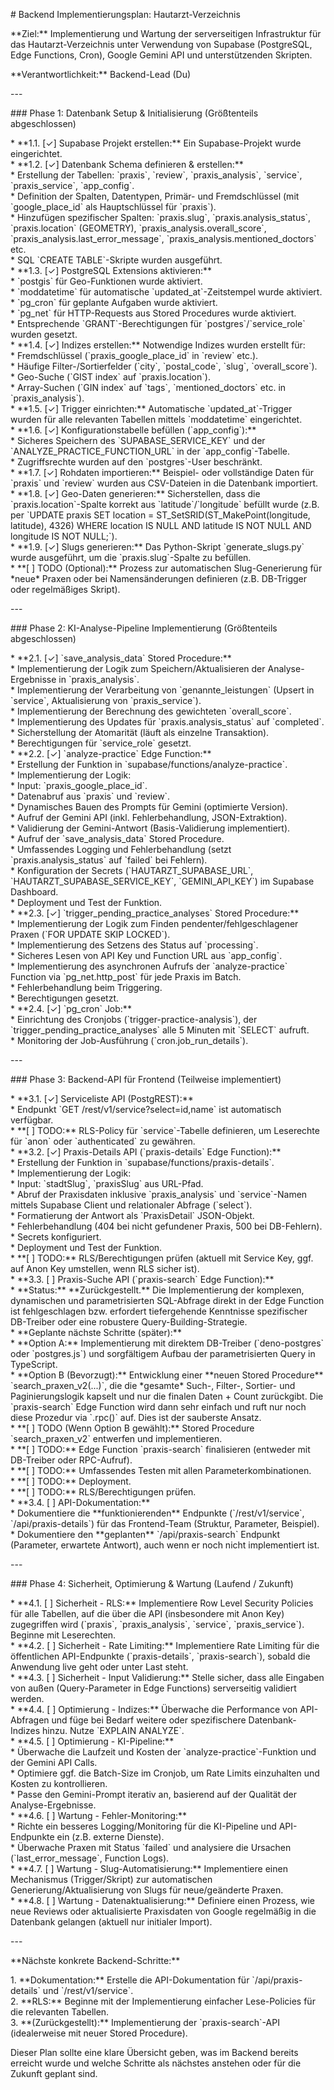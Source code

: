 \# Backend Implementierungsplan: Hautarzt-Verzeichnis

\*\*Ziel:\*\* Implementierung und Wartung der serverseitigen Infrastruktur für das Hautarzt-Verzeichnis unter Verwendung von Supabase (PostgreSQL, Edge Functions, Cron), Google Gemini API und unterstützenden Skripten.

\*\*Verantwortlichkeit:\*\* Backend-Lead (Du)

\---

\#\#\# Phase 1: Datenbank Setup & Initialisierung (Größtenteils abgeschlossen)

\*   \*\*1.1. \[✓\] Supabase Projekt erstellen:\*\* Ein Supabase-Projekt wurde eingerichtet.  
\*   \*\*1.2. \[✓\] Datenbank Schema definieren & erstellen:\*\*  
    \*   Erstellung der Tabellen: \`praxis\`, \`review\`, \`praxis\_analysis\`, \`service\`, \`praxis\_service\`, \`app\_config\`.  
    \*   Definition der Spalten, Datentypen, Primär- und Fremdschlüssel (mit \`google\_place\_id\` als Hauptschlüssel für \`praxis\`).  
    \*   Hinzufügen spezifischer Spalten: \`praxis.slug\`, \`praxis.analysis\_status\`, \`praxis.location\` (GEOMETRY), \`praxis\_analysis.overall\_score\`, \`praxis\_analysis.last\_error\_message\`, \`praxis\_analysis.mentioned\_doctors\` etc.  
    \*   SQL \`CREATE TABLE\`-Skripte wurden ausgeführt.  
\*   \*\*1.3. \[✓\] PostgreSQL Extensions aktivieren:\*\*  
    \*   \`postgis\` für Geo-Funktionen wurde aktiviert.  
    \*   \`moddatetime\` für automatische \`updated\_at\`-Zeitstempel wurde aktiviert.  
    \*   \`pg\_cron\` für geplante Aufgaben wurde aktiviert.  
    \*   \`pg\_net\` für HTTP-Requests aus Stored Procedures wurde aktiviert.  
    \*   Entsprechende \`GRANT\`-Berechtigungen für \`postgres\`/\`service\_role\` wurden gesetzt.  
\*   \*\*1.4. \[✓\] Indizes erstellen:\*\* Notwendige Indizes wurden erstellt für:  
    \*   Fremdschlüssel (\`praxis\_google\_place\_id\` in \`review\` etc.).  
    \*   Häufige Filter-/Sortierfelder (\`city\`, \`postal\_code\`, \`slug\`, \`overall\_score\`).  
    \*   Geo-Suche (\`GIST index\` auf \`praxis.location\`).  
    \*   Array-Suchen (\`GIN index\` auf \`tags\`, \`mentioned\_doctors\` etc. in \`praxis\_analysis\`).  
\*   \*\*1.5. \[✓\] Trigger einrichten:\*\* Automatische \`updated\_at\`-Trigger wurden für alle relevanten Tabellen mittels \`moddatetime\` eingerichtet.  
\*   \*\*1.6. \[✓\] Konfigurationstabelle befüllen (\`app\_config\`):\*\*  
    \*   Sicheres Speichern des \`SUPABASE\_SERVICE\_KEY\` und der \`ANALYZE\_PRACTICE\_FUNCTION\_URL\` in der \`app\_config\`-Tabelle.  
    \*   Zugriffsrechte wurden auf den \`postgres\`-User beschränkt.  
\*   \*\*1.7. \[✓\] Rohdaten importieren:\*\* Beispiel- oder vollständige Daten für \`praxis\` und \`review\` wurden aus CSV-Dateien in die Datenbank importiert.  
\*   \*\*1.8. \[✓\] Geo-Daten generieren:\*\* Sicherstellen, dass die \`praxis.location\`-Spalte korrekt aus \`latitude\`/\`longitude\` befüllt wurde (z.B. per \`UPDATE praxis SET location \= ST\_SetSRID(ST\_MakePoint(longitude, latitude), 4326\) WHERE location IS NULL AND latitude IS NOT NULL AND longitude IS NOT NULL;\`).  
\*   \*\*1.9. \[✓\] Slugs generieren:\*\* Das Python-Skript \`generate\_slugs.py\` wurde ausgeführt, um die \`praxis.slug\`-Spalte zu befüllen.  
    \*   \*\*\[ \] TODO (Optional):\*\* Prozess zur automatischen Slug-Generierung für \*neue\* Praxen oder bei Namensänderungen definieren (z.B. DB-Trigger oder regelmäßiges Skript).

\---

\#\#\# Phase 2: KI-Analyse-Pipeline Implementierung (Größtenteils abgeschlossen)

\*   \*\*2.1. \[✓\] \`save\_analysis\_data\` Stored Procedure:\*\*  
    \*   Implementierung der Logik zum Speichern/Aktualisieren der Analyse-Ergebnisse in \`praxis\_analysis\`.  
    \*   Implementierung der Verarbeitung von \`genannte\_leistungen\` (Upsert in \`service\`, Aktualisierung von \`praxis\_service\`).  
    \*   Implementierung der Berechnung des gewichteten \`overall\_score\`.  
    \*   Implementierung des Updates für \`praxis.analysis\_status\` auf \`completed\`.  
    \*   Sicherstellung der Atomarität (läuft als einzelne Transaktion).  
    \*   Berechtigungen für \`service\_role\` gesetzt.  
\*   \*\*2.2. \[✓\] \`analyze-practice\` Edge Function:\*\*  
    \*   Erstellung der Funktion in \`supabase/functions/analyze-practice\`.  
    \*   Implementierung der Logik:  
        \*   Input: \`praxis\_google\_place\_id\`.  
        \*   Datenabruf aus \`praxis\` und \`review\`.  
        \*   Dynamisches Bauen des Prompts für Gemini (optimierte Version).  
        \*   Aufruf der Gemini API (inkl. Fehlerbehandlung, JSON-Extraktion).  
        \*   Validierung der Gemini-Antwort (Basis-Validierung implementiert).  
        \*   Aufruf der \`save\_analysis\_data\` Stored Procedure.  
        \*   Umfassendes Logging und Fehlerbehandlung (setzt \`praxis.analysis\_status\` auf \`failed\` bei Fehlern).  
    \*   Konfiguration der Secrets (\`HAUTARZT\_SUPABASE\_URL\`, \`HAUTARZT\_SUPABASE\_SERVICE\_KEY\`, \`GEMINI\_API\_KEY\`) im Supabase Dashboard.  
    \*   Deployment und Test der Funktion.  
\*   \*\*2.3. \[✓\] \`trigger\_pending\_practice\_analyses\` Stored Procedure:\*\*  
    \*   Implementierung der Logik zum Finden pendenter/fehlgeschlagener Praxen (\`FOR UPDATE SKIP LOCKED\`).  
    \*   Implementierung des Setzens des Status auf \`processing\`.  
    \*   Sicheres Lesen von API Key und Function URL aus \`app\_config\`.  
    \*   Implementierung des asynchronen Aufrufs der \`analyze-practice\` Function via \`pg\_net.http\_post\` für jede Praxis im Batch.  
    \*   Fehlerbehandlung beim Triggering.  
    \*   Berechtigungen gesetzt.  
\*   \*\*2.4. \[✓\] \`pg\_cron\` Job:\*\*  
    \*   Einrichtung des Cronjobs (\`trigger-practice-analysis\`), der \`trigger\_pending\_practice\_analyses\` alle 5 Minuten mit \`SELECT\` aufruft.  
    \*   Monitoring der Job-Ausführung (\`cron.job\_run\_details\`).

\---

\#\#\# Phase 3: Backend-API für Frontend (Teilweise implementiert)

\*   \*\*3.1. \[✓\] Serviceliste API (PostgREST):\*\*  
    \*   Endpunkt \`GET /rest/v1/service?select=id,name\` ist automatisch verfügbar.  
    \*   \*\*\[ \] TODO:\*\* RLS-Policy für \`service\`-Tabelle definieren, um Leserechte für \`anon\` oder \`authenticated\` zu gewähren.  
\*   \*\*3.2. \[✓\] Praxis-Details API (\`praxis-details\` Edge Function):\*\*  
    \*   Erstellung der Funktion in \`supabase/functions/praxis-details\`.  
    \*   Implementierung der Logik:  
        \*   Input: \`stadtSlug\`, \`praxisSlug\` aus URL-Pfad.  
        \*   Abruf der Praxisdaten inklusive \`praxis\_analysis\` und \`service\`-Namen mittels Supabase Client und relationaler Abfrage (\`select\`).  
        \*   Formatierung der Antwort als \`PraxisDetail\` JSON-Objekt.  
        \*   Fehlerbehandlung (404 bei nicht gefundener Praxis, 500 bei DB-Fehlern).  
    \*   Secrets konfiguriert.  
    \*   Deployment und Test der Funktion.  
    \*   \*\*\[ \] TODO:\*\* RLS/Berechtigungen prüfen (aktuell mit Service Key, ggf. auf Anon Key umstellen, wenn RLS sicher ist).  
\*   \*\*3.3. \[ \] Praxis-Suche API (\`praxis-search\` Edge Function):\*\*  
    \*   \*\*Status:\*\* \*\*Zurückgestellt.\*\* Die Implementierung der komplexen, dynamischen und parametrisierten SQL-Abfrage direkt in der Edge Function ist fehlgeschlagen bzw. erfordert tiefergehende Kenntnisse spezifischer DB-Treiber oder eine robustere Query-Building-Strategie.  
    \*   \*\*Geplante nächste Schritte (später):\*\*  
        \*   \*\*Option A:\*\* Implementierung mit direktem DB-Treiber (\`deno-postgres\` oder \`postgres.js\`) und sorgfältigem Aufbau der parametrisierten Query in TypeScript.  
        \*   \*\*Option B (Bevorzugt):\*\* Entwicklung einer \*\*neuen Stored Procedure\*\* \`search\_praxen\_v2(...)\`, die die \*gesamte\* Such-, Filter-, Sortier- und Paginierungslogik kapselt und nur die finalen Daten \+ Count zurückgibt. Die \`praxis-search\` Edge Function wird dann sehr einfach und ruft nur noch diese Prozedur via \`.rpc()\` auf. Dies ist der sauberste Ansatz.  
    \*   \*\*\[ \] TODO (Wenn Option B gewählt):\*\* Stored Procedure \`search\_praxen\_v2\` entwerfen und implementieren.  
    \*   \*\*\[ \] TODO:\*\* Edge Function \`praxis-search\` finalisieren (entweder mit DB-Treiber oder RPC-Aufruf).  
    \*   \*\*\[ \] TODO:\*\* Umfassendes Testen mit allen Parameterkombinationen.  
    \*   \*\*\[ \] TODO:\*\* Deployment.  
    \*   \*\*\[ \] TODO:\*\* RLS/Berechtigungen prüfen.  
\*   \*\*3.4. \[ \] API-Dokumentation:\*\*  
    \*   Dokumentiere die \*\*funktionierenden\*\* Endpunkte (\`/rest/v1/service\`, \`/api/praxis-details\`) für das Frontend-Team (Struktur, Parameter, Beispiel).  
    \*   Dokumentiere den \*\*geplanten\*\* \`/api/praxis-search\` Endpunkt (Parameter, erwartete Antwort), auch wenn er noch nicht implementiert ist.

\---

\#\#\# Phase 4: Sicherheit, Optimierung & Wartung (Laufend / Zukunft)

\*   \*\*4.1. \[ \] Sicherheit \- RLS:\*\* Implementiere Row Level Security Policies für alle Tabellen, auf die über die API (insbesondere mit Anon Key) zugegriffen wird (\`praxis\`, \`praxis\_analysis\`, \`service\`, \`praxis\_service\`). Beginne mit Leserechten.  
\*   \*\*4.2. \[ \] Sicherheit \- Rate Limiting:\*\* Implementiere Rate Limiting für die öffentlichen API-Endpunkte (\`praxis-details\`, \`praxis-search\`), sobald die Anwendung live geht oder unter Last steht.  
\*   \*\*4.3. \[ \] Sicherheit \- Input Validierung:\*\* Stelle sicher, dass alle Eingaben von außen (Query-Parameter in Edge Functions) serverseitig validiert werden.  
\*   \*\*4.4. \[ \] Optimierung \- Indizes:\*\* Überwache die Performance von API-Abfragen und füge bei Bedarf weitere oder spezifischere Datenbank-Indizes hinzu. Nutze \`EXPLAIN ANALYZE\`.  
\*   \*\*4.5. \[ \] Optimierung \- KI-Pipeline:\*\*  
    \*   Überwache die Laufzeit und Kosten der \`analyze-practice\`-Funktion und der Gemini API Calls.  
    \*   Optimiere ggf. die Batch-Size im Cronjob, um Rate Limits einzuhalten und Kosten zu kontrollieren.  
    \*   Passe den Gemini-Prompt iterativ an, basierend auf der Qualität der Analyse-Ergebnisse.  
\*   \*\*4.6. \[ \] Wartung \- Fehler-Monitoring:\*\*  
    \*   Richte ein besseres Logging/Monitoring für die KI-Pipeline und API-Endpunkte ein (z.B. externe Dienste).  
    \*   Überwache Praxen mit Status \`failed\` und analysiere die Ursachen (\`last\_error\_message\`, Function Logs).  
\*   \*\*4.7. \[ \] Wartung \- Slug-Automatisierung:\*\* Implementiere einen Mechanismus (Trigger/Skript) zur automatischen Generierung/Aktualisierung von Slugs für neue/geänderte Praxen.  
\*   \*\*4.8. \[ \] Wartung \- Datenaktualisierung:\*\* Definiere einen Prozess, wie neue Reviews oder aktualisierte Praxisdaten von Google regelmäßig in die Datenbank gelangen (aktuell nur initialer Import).

\---

\*\*Nächste konkrete Backend-Schritte:\*\*

1\.  \*\*Dokumentation:\*\* Erstelle die API-Dokumentation für \`/api/praxis-details\` und \`/rest/v1/service\`.  
2\.  \*\*RLS:\*\* Beginne mit der Implementierung einfacher Lese-Policies für die relevanten Tabellen.  
3\.  \*\*(Zurückgestellt):\*\* Implementierung der \`praxis-search\`-API (idealerweise mit neuer Stored Procedure).

Dieser Plan sollte eine klare Übersicht geben, was im Backend bereits erreicht wurde und welche Schritte als nächstes anstehen oder für die Zukunft geplant sind.  
